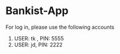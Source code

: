 # Bankist-App
 
 
 For log in, please use the following accounts
1)  USER: tk , PIN: 5555
2)  USER: jd, PIN: 2222

